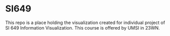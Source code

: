 # SI649
This repo is a place holding the visualization created for individual project of SI 649 Information Visualization. This course is offered by UMSI in 23WN.
